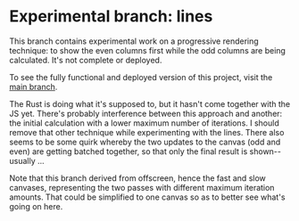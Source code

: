 # Experimental branch: lines

This branch contains experimental work on a progressive rendering technique: to show the even columns first while the odd columns are being calculated. It's not complete or deployed.

To see the fully functional and deployed version of this project, visit the [main branch](https://github.com/pjtunstall/almondala).

The Rust is doing what it's supposed to, but it hasn't come together with the JS yet. There's probably interference between this approach and another: the initial calculation with a lower maximum number of iterations. I should remove that other technique while experimenting with the lines. There also seems to be some quirk whereby the two updates to the canvas (odd and even) are getting batched together, so that only the final result is shown--usually ...

Note that this branch derived from offscreen, hence the fast and slow canvases, representing the two passes with different maximum iteration amounts. That could be simplified to one canvas so as to better see what's going on here.
